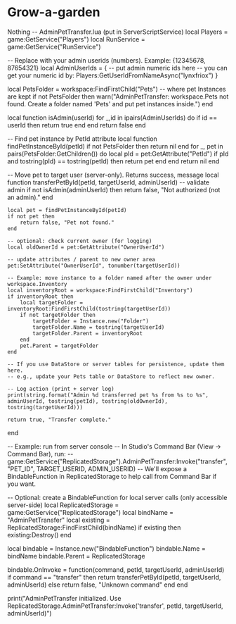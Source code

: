 # Grow-a-garden
Nothing
-- AdminPetTransfer.lua (put in ServerScriptService)
local Players = game:GetService("Players")
local RunService = game:GetService("RunService")

-- Replace with your admin userids (numbers). Example: {12345678, 87654321}
local AdminUserIds = {
    -- put admin numeric ids here
    -- you can get your numeric id by: Players:GetUserIdFromNameAsync("lynxfriox")
}

local PetsFolder = workspace:FindFirstChild("Pets") -- where pet Instances are kept
if not PetsFolder then
    warn("AdminPetTransfer: workspace.Pets not found. Create a folder named 'Pets' and put pet instances inside.")
end

local function isAdmin(userId)
    for _,id in ipairs(AdminUserIds) do
        if id == userId then return true end
    end
    return false
end

-- Find pet instance by PetId attribute
local function findPetInstanceById(petId)
    if not PetsFolder then return nil end
    for _, pet in pairs(PetsFolder:GetChildren()) do
        local pId = pet:GetAttribute("PetId")
        if pId and tostring(pId) == tostring(petId) then
            return pet
        end
    end
    return nil
end

-- Move pet to target user (server-only). Returns success, message
local function transferPetById(petId, targetUserId, adminUserId)
    -- validate admin
    if not isAdmin(adminUserId) then
        return false, "Not authorized (not an admin)."
    end

    local pet = findPetInstanceById(petId)
    if not pet then
        return false, "Pet not found."
    end

    -- optional: check current owner (for logging)
    local oldOwnerId = pet:GetAttribute("OwnerUserId")

    -- update attributes / parent to new owner area
    pet:SetAttribute("OwnerUserId", tonumber(targetUserId))

    -- Example: move instance to a folder named after the owner under workspace.Inventory
    local inventoryRoot = workspace:FindFirstChild("Inventory")
    if inventoryRoot then
        local targetFolder = inventoryRoot:FindFirstChild(tostring(targetUserId))
        if not targetFolder then
            targetFolder = Instance.new("Folder")
            targetFolder.Name = tostring(targetUserId)
            targetFolder.Parent = inventoryRoot
        end
        pet.Parent = targetFolder
    end

    -- If you use DataStore or server tables for persistence, update them here.
    -- e.g., update your Pets table or DataStore to reflect new owner.

    -- Log action (print + server log)
    print(string.format("Admin %d transferred pet %s from %s to %s", adminUserId, tostring(petId), tostring(oldOwnerId), tostring(targetUserId)))

    return true, "Transfer complete."
end

-- Example: run from server console
-- In Studio's Command Bar (View → Command Bar), run:
--     game:GetService("ReplicatedStorage").AdminPetTransfer:Invoke("transfer",  "PET_ID", TARGET_USERID, ADMIN_USERID)
-- We'll expose a BindableFunction in ReplicatedStorage to help call from Command Bar if you want.

-- Optional: create a BindableFunction for local server calls (only accessible server-side)
local ReplicatedStorage = game:GetService("ReplicatedStorage")
local bindName = "AdminPetTransfer"
local existing = ReplicatedStorage:FindFirstChild(bindName)
if existing then existing:Destroy() end

local bindable = Instance.new("BindableFunction")
bindable.Name = bindName
bindable.Parent = ReplicatedStorage

bindable.OnInvoke = function(command, petId, targetUserId, adminUserId)
    if command == "transfer" then
        return transferPetById(petId, targetUserId, adminUserId)
    else
        return false, "Unknown command"
    end
end

print("AdminPetTransfer initialized. Use ReplicatedStorage.AdminPetTransfer:Invoke('transfer', petId, targetUserId, adminUserId)")
